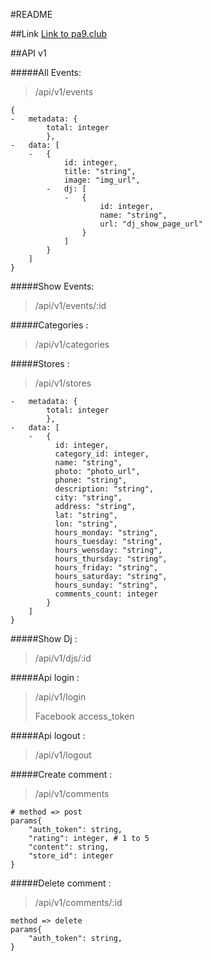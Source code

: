 #README


##Link
[Link to pa9.club](http://www.pa9.club/)


##API v1

#####All Events:
>/api/v1/events

```
{	
-	metadata: {
		total: integer
		},
-	data: [
	-	{
			id: integer,
			title: "string",
			image: "img_url",
		-	dj: [
			-	{
					id: integer,
					name: "string",
					url: "dj_show_page_url"
				}
			]
		}
	]
}
```

#####Show Events:
>/api/v1/events/:id

#####Categories :
>/api/v1/categories

#####Stores :
>/api/v1/stores


```
-	metadata: {
		total: integer
		},
-	data: [
	-	{
	      id: integer,
	      category_id: integer,
	      name: "string",
	      photo: "photo_url",
	      phone: "string",
	      description: "string",
	      city: "string",
	      address: "string",
	      lat: "string",
	      lon: "string",
	      hours_monday: "string",
	      hours_tuesday: "string",
	      hours_wensday: "string",
	      hours_thursday: "string",
	      hours_friday: "string",
	      hours_saturday: "string",
	      hours_sunday: "string",
	      comments_count: integer
		}
	]
}
```

#####Show Dj :
>/api/v1/djs/:id

#####Api login :
>/api/v1/login
>
>Facebook access_token

#####Api logout :
>/api/v1/logout

#####Create comment :
>/api/v1/comments

```
# method => post
params{
	"auth_token": string,
	"rating": integer, # 1 to 5 
	"content": string, 
	"store_id": integer
}
```

#####Delete comment :
>/api/v1/comments/:id

```
method => delete
params{
	"auth_token": string,
}
```
